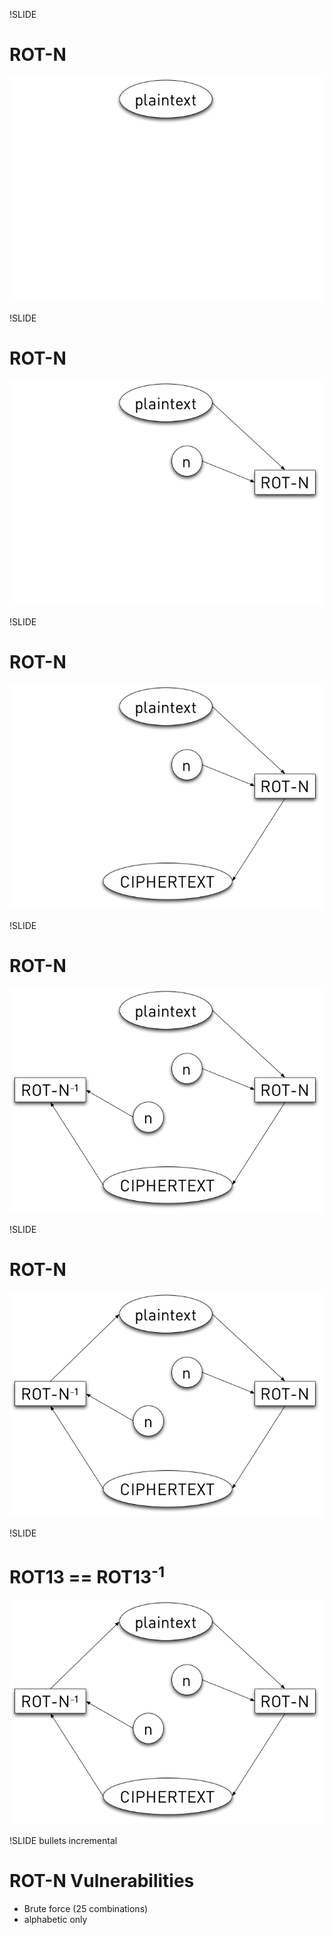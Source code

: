 !SLIDE

# ROT-N #

![ROT-n Step 1](rot-n_step1.png)

!SLIDE

# ROT-N #

![ROT-n Step 2](rot-n_step2.png)

!SLIDE

# ROT-N #

![ROT-n Step 3](rot-n_step3.png)

!SLIDE

# ROT-N #

![ROT-n Step 4](rot-n_step4.png)

!SLIDE

# ROT-N #

![ROT-n Step 5](rot-n_step5.png)

!SLIDE

# ROT13 == ROT13<sup class="small" style="vertical-align: super">-1</sup> #

![ROT-n Step 5](rot-n_step5.png)

!SLIDE bullets incremental

# ROT-N Vulnerabilities #

* Brute force (25 combinations)
* alphabetic only
